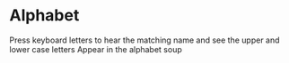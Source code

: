 # Alphabet
Press keyboard letters to hear the matching name and see the upper and lower case letters Appear in the alphabet soup
